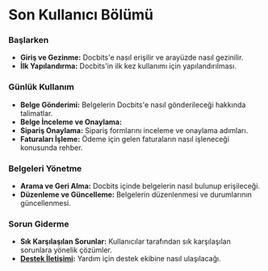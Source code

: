 # Son Kullanıcı Bölümü

### Başlarken

* **Giriş ve Gezinme:** Docbits'e nasıl erişilir ve arayüzde nasıl gezinilir.
* **İlk Yapılandırma:** Docbits'in ilk kez kullanımı için yapılandırılması.

### Günlük Kullanım

* **Belge Gönderimi:** Belgelerin Docbits'e nasıl gönderileceği hakkında talimatlar.
* **Belge İnceleme ve Onaylama:**
* **Sipariş Onaylama:** Sipariş formlarını inceleme ve onaylama adımları.
* **Faturaları İşleme:** Ödeme için gelen faturaların nasıl işleneceği konusunda rehber.

### Belgeleri Yönetme

* **Arama ve Geri Alma:** Docbits içinde belgelerin nasıl bulunup erişileceği.
* **Düzenleme ve Güncelleme:** Belgelerin düzenlenmesi ve durumlarının güncellenmesi.

### Sorun Giderme

* **Sık Karşılaşılan Sorunlar:** Kullanıcılar tarafından sık karşılaşılan sorunlara yönelik çözümler.
* [**Destek İletişimi**](user-support.md)**:** Yardım için destek ekibine nasıl ulaşılacağı.
